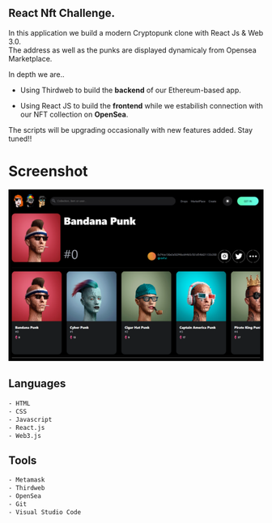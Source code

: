 ## React Nft Challenge.

In this application we build a modern Cryptopunk clone with React Js & Web 3.0.<br>
The address as well as the punks are displayed dynamicaly from Opensea Marketplace.

In depth we are..

- Using Thirdweb to build the **backend** of our Ethereum-based app.

- Using React JS to build the **frontend** while we estabilish connection with our NFT collection on **OpenSea**.

The scripts will be upgrading occasionally with new features added. Stay tuned!!


# Screenshot

<img src="/src/assets/owner/screencapture-Modern-Crypto-Punks.png" alt="Alt text" title="Optional title">


## Languages
```
- HTML
- CSS
- Javascript
- React.js
- Web3.js
```


## Tools
```
- Metamask
- Thirdweb
- OpenSea
- Git
- Visual Studio Code
```
